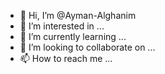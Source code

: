 - 👋 Hi, I’m @Ayman-Alghanim
- 👀 I’m interested in ...
- 🌱 I’m currently learning ...
- 💞️ I’m looking to collaborate on ...
- 📫 How to reach me ...

<!---
Ayman-Alghanim/Ayman-Alghanim is a ✨ special ✨ repository because its `README.md` (this file) appears on your GitHub profile.
You can click the Preview link to take a look at your changes.
--->
